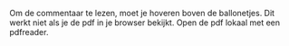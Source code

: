 Om de commentaar te lezen, moet je hoveren boven de ballonetjes.
Dit werkt niet als je de pdf in je browser bekijkt. Open de pdf lokaal met een pdfreader.
